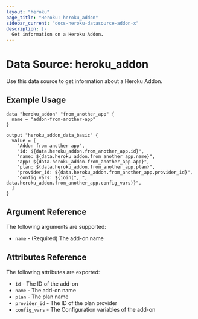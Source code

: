 ```yaml
---
layout: "heroku"
page_title: "Heroku: heroku_addon"
sidebar_current: "docs-heroku-datasource-addon-x"
description: |-
  Get information on a Heroku Addon.
---
```


# Data Source: heroku_addon

Use this data source to get information about a Heroku Addon.

## Example Usage

```hcl
data "heroku_addon" "from_another_app" {
  name = "addon-from-another-app"
}

output "heroku_addon_data_basic" {
  value = [
    "Addon from another app",
    "id: ${data.heroku_addon.from_another_app.id}",
    "name: ${data.heroku_addon.from_another_app.name}",
    "app: ${data.heroku_addon.from_another_app.app}",
    "plan: ${data.heroku_addon.from_another_app.plan}",
    "provider_id: ${data.heroku_addon.from_another_app.provider_id}",
    "config_vars: ${join(", ", data.heroku_addon.from_another_app.config_vars)}",
  ]
}
```

## Argument Reference

The following arguments are supported:

* `name` - (Required) The add-on name

## Attributes Reference

The following attributes are exported:

* `id` - The ID of the add-on
* `name` - The add-on name
* `plan` - The plan name
* `provider_id` - The ID of the plan provider
* `config_vars` - The Configuration variables of the add-on

